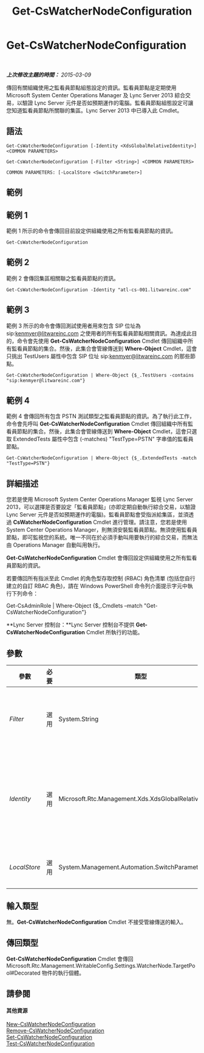 ﻿---
title: Get-CsWatcherNodeConfiguration
TOCTitle: Get-CsWatcherNodeConfiguration
ms:assetid: 20dae017-375c-4361-8d65-b56f4c09b375
ms:mtpsurl: https://technet.microsoft.com/zh-tw/library/JJ204739(v=OCS.15)
ms:contentKeyID: 49290313
ms.date: 08/10/2015
mtps_version: v=OCS.15
ms.translationtype: HT
---

# Get-CsWatcherNodeConfiguration

 

_**上次修改主題的時間：** 2015-03-09_

傳回有關組織使用之監看員節點組態設定的資訊。監看員節點是定期使用 Microsoft System Center Operations Manager 及 Lync Server 2013 綜合交易，以驗證 Lync Server 元件是否如預期運作的電腦。監看員節點組態設定可讓您知道監看員節點所關聯的集區。Lync Server 2013 中已導入此 Cmdlet。

## 語法

    Get-CsWatcherNodeConfiguration [-Identity <XdsGlobalRelativeIdentity>] <COMMON PARAMETERS>

    Get-CsWatcherNodeConfiguration [-Filter <String>] <COMMON PARAMETERS>

    COMMON PARAMETERS: [-LocalStore <SwitchParameter>]

## 範例

## 範例 1

範例 1 所示的命令會傳回目前設定供組織使用之所有監看員節點的資訊。

    Get-CsWatcherNodeConfiguration

## 範例 2

範例 2 會傳回集區相關聯之監看員節點的資訊。

    Get-CsWatcherNodeConfiguration -Identity "atl-cs-001.litwareinc.com"

## 範例 3

範例 3 所示的命令會傳回測試使用者用來包含 SIP 位址為 sip:kenmyer@litwareinc.com 之使用者的所有監看員節點相關資訊。為達成此目的，命令會先使用 **Get-CsWatcherNodeConfiguration** Cmdlet 傳回組織中所有監看員節點的集合。然後，此集合會管線傳送到 **Where-Object** Cmdlet，這會只挑出 TestUsers 屬性中包含 SIP 位址 sip:kenmyer@litwareinc.com 的那些節點。

    Get-CsWatcherNodeConfiguration | Where-Object {$_.TestUsers -contains "sip:kenmyer@litwareinc.com"}

## 範例 4

範例 4 會傳回所有包含 PSTN 測試類型之監看員節點的資訊。為了執行此工作，命令會先呼叫 **Get-CsWatcherNodeConfiguration** Cmdlet 傳回組織中所有監看員節點的集合。然後，此集合會管線傳送到 **Where-Object** Cmdlet，這會只選取 ExtendedTests 屬性中包含 (-matches) "TestType=PSTN" 字串值的監看員節點。

    Get-CsWatcherNodeConfiguration | Where-Object {$_.ExtendedTests -match "TestType=PSTN"}

## 詳細描述

您若是使用 Microsoft System Center Operations Manager 監視 Lync Server 2013，可以選擇是否要設定「監看員節點」(亦即定期自動執行綜合交易，以驗證 Lync Server 元件是否如預期運作的電腦)。監看員節點會受指派給集區，並須透過 **CsWatcherNodeConfiguration** Cmdlet 進行管理。請注意，您若是使用 System Center Operations Manager，則無須安裝監看員節點。無須使用監看員節點，即可監視您的系統。唯一不同在於必須手動叫用要執行的綜合交易，而無法由 Operations Manager 自動叫用執行。

**Get-CsWatcherNodeConfiguration** Cmdlet 會傳回設定供組織使用之所有監看員節點的資訊。

若要傳回所有指派至此 Cmdlet 的角色型存取控制 (RBAC) 角色清單 (包括您自行建立的自訂 RBAC 角色)，請在 Windows PowerShell 命令列介面提示字元中執行下列命令：

Get-CsAdminRole | Where-Object {$\_.Cmdlets –match "Get-CsWatcherNodeConfiguration"}

**Lync Server 控制台：**Lync Server 控制台不提供 **Get-CsWatcherNodeConfiguration** Cmdlet 所執行的功能。

## 參數


<table>
<colgroup>
<col style="width: 25%" />
<col style="width: 25%" />
<col style="width: 25%" />
<col style="width: 25%" />
</colgroup>
<thead>
<tr class="header">
<th>參數</th>
<th>必要</th>
<th>類型</th>
<th>說明</th>
</tr>
</thead>
<tbody>
<tr class="odd">
<td><p><em>Filter</em></p></td>
<td><p>選用</p></td>
<td><p>System.String</p></td>
<td><p>可讓您使用萬用字元傳回一或多個監看員節點。例如，若要傳回 litwareinc.com 網域的所有監看員節點，請使用下列語法：</p>
<p>-Filter &quot;*.litwareinc.com&quot;</p></td>
</tr>
<tr class="even">
<td><p><em>Identity</em></p></td>
<td><p>選用</p></td>
<td><p>Microsoft.Rtc.Management.Xds.XdsGlobalRelativeIdentity</p></td>
<td><p>已被指派監看員節點之集區的完整網域名稱。例如：</p>
<p>-Identity &quot;atl-cs-001.litwareinc.com&quot;</p>
<p>若未指定此參數，<strong>Get-CsWatcherNodeConfiguration</strong> Cmdlet 將會傳回設定供組織使用之所有監看員節點的資訊。</p></td>
</tr>
<tr class="odd">
<td><p><em>LocalStore</em></p></td>
<td><p>選用</p></td>
<td><p>System.Management.Automation.SwitchParameter</p></td>
<td><p>從中央管理存放區的本機複本擷取監看員節點組態資料，而不從中央管理存放區本身擷取。</p></td>
</tr>
</tbody>
</table>


## 輸入類型

無。**Get-CsWatcherNodeConfiguration** Cmdlet 不接受管線傳送的輸入。

## 傳回類型

**Get-CsWatcherNodeConfiguration** Cmdlet 會傳回 Microsoft.Rtc.Management.WritableConfig.Settings.WatcherNode.TargetPool\#Decorated 物件的執行個體。

## 請參閱

#### 其他資源

[New-CsWatcherNodeConfiguration](new-cswatchernodeconfiguration.md)  
[Remove-CsWatcherNodeConfiguration](remove-cswatchernodeconfiguration.md)  
[Set-CsWatcherNodeConfiguration](set-cswatchernodeconfiguration.md)  
[Test-CsWatcherNodeConfiguration](test-cswatchernodeconfiguration.md)

